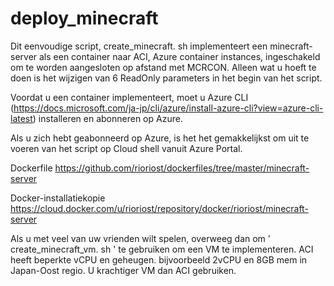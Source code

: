 # deploy_minecraft

Dit eenvoudige script, create_minecraft. sh implementeert een minecraft-server als een container naar ACI, Azure container instances, ingeschakeld om te worden aangesloten op afstand met MCRCON. Alleen wat u hoeft te doen is het wijzigen van 6 ReadOnly parameters in het begin van het script.

Voordat u een container implementeert, moet u Azure CLI (https://docs.microsoft.com/ja-jp/cli/azure/install-azure-cli?view=azure-cli-latest) installeren en abonneren op Azure.

Als u zich hebt geabonneerd op Azure, is het het gemakkelijkst om uit te voeren van het script op Cloud shell vanuit Azure Portal.

Dockerfile https://github.com/rioriost/dockerfiles/tree/master/minecraft-server

Docker-installatiekopie https://cloud.docker.com/u/rioriost/repository/docker/rioriost/minecraft-server

Als u met veel van uw vrienden wilt spelen, overweeg dan om ' create_minecraft_vm. sh ' te gebruiken om een VM te implementeren. ACI heeft beperkte vCPU en geheugen. bijvoorbeeld 2vCPU en 8GB mem in Japan-Oost regio. U krachtiger VM dan ACI gebruiken.
